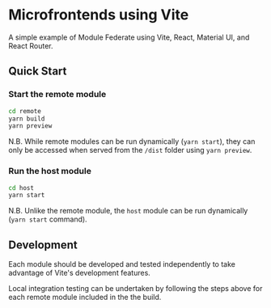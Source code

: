 # Microfrontends using Vite

A simple example of Module Federate using Vite, React, Material UI, and React Router.

## Quick Start

### Start the remote module

```bash
cd remote
yarn build
yarn preview
```

N.B. While remote modules can be run dynamically (`yarn start`), they can only be accessed when served from the `/dist` folder using `yarn preview`.

### Run the host module

```bash
cd host
yarn start
```

N.B. Unlike the remote module, the `host` module can be run dynamically (`yarn start` command).

## Development

Each module should be developed and tested independently to take advantage of Vite's development features.

Local integration testing can be undertaken by following the steps above for each remote module included in the the build.

